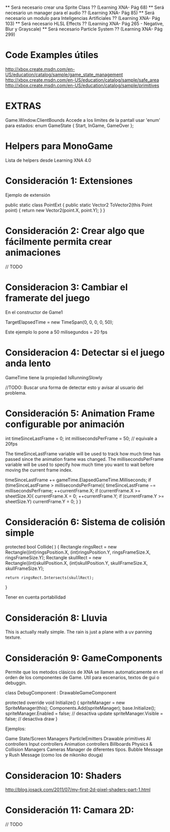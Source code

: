 ** Será necesario crear una Sprite Class ?? (Learning XNA- Pág 68)
** Será necesario un manager para el audio ?? (Learning XNA- Pág 85)
** Será necesario un modulo para Inteligencias Artificiales ?? (Learning XNA- Pág 103)
** Será necesario HLSL Effects ?? (Learning XNA- Pág 265 - Negative, Blur y Grayscale)
** Será necesario Particle System ?? (Learning XNA- Pág 299)

# Code Examples útiles

http://xbox.create.msdn.com/en-US/education/catalog/sample/game_state_management
http://xbox.create.msdn.com/en-US/education/catalog/sample/safe_area
http://xbox.create.msdn.com/en-US/education/catalog/sample/primitives


# EXTRAS

Game.Window.ClientBounds
	Accede a los limites de la pantall
usar 'enum' para estados:
	enum GameState { Start, InGame, GameOver };

# Helpers para MonoGame

Lista de helpers desde Learning XNA 4.0

# Consideración 1: Extensiones

Ejemplo de extensión

public static class PointExt
{
    public static Vector2 ToVector2(this Point point)
    {
        return new Vector2(point.X, point.Y);
    }
}


# Consideración 2: Crear algo que fácilmente permita crear animaciones

// TODO

# Consideracion 3: Cambiar el framerate del juego

En el constructor de Game1

TargetElapsedTime = new TimeSpan(0, 0, 0, 0, 50);

Este ejemplo lo pone a 50 milisegundos = 20 fps

# Consideracion 4: Detectar si el juego anda lento

GameTime tiene la propiedad IsRunningSlowly

//TODO: Buscar una forma de detectar esto y avisar al usuario del problema.

# Consideración 5: Animation Frame configurable por animación

int timeSinceLastFrame = 0;
int millisecondsPerFrame = 50; // equivale a 20fps

The timeSinceLastFrame variable will be used to track how much time has passed since
the animation frame was changed. The millisecondsPerFrame variable will be used to
specify how much time you want to wait before moving the current frame index.

timeSinceLastFrame += gameTime.ElapsedGameTime.Milliseconds;
if (timeSinceLastFrame > millisecondsPerFrame){
	timeSinceLastFrame −= millisecondsPerFrame;
	++currentFrame.X;
	if (currentFrame.X >= sheetSize.X){
		currentFrame.X = 0;
		++currentFrame.Y;
	if (currentFrame.Y >= sheetSize.Y)
		currentFrame.Y = 0;
	}
}

# Consideración 6: Sistema de colisión simple

protected bool Collide( )
{
	Rectangle ringsRect = new Rectangle((int)ringsPosition.X,
	(int)ringsPosition.Y, ringsFrameSize.X, ringsFrameSize.Y);
	Rectangle skullRect = new Rectangle((int)skullPosition.X,
	(int)skullPosition.Y, skullFrameSize.X, skullFrameSize.Y);

	return ringsRect.Intersects(skullRect);
}

Tener en cuenta portabilidad


# Consideración 8: Lluvia

This is actually really simple. The rain is just a plane with a uv panning texture. 

# Consideración 9: GameComponents

Permite que los metodos clásicos de XNA se llamen automaticamente en el orden de los componentes de Game.
Util para escenarios, textos de gui o debuggin.

class DebugComponent : DrawableGameComponent

protected override void Initialize()
{
	spriteManager = new SpriteManager(this);
	Components.Add(spriteManager);
	base.Initialize();
	spriteManager.Enabled = false; // desactiva update
	spriteManager.Visible = false; // desactiva draw
}

Ejemplos:

Game State/Screen Managers
ParticleEmitters
Drawable primitives
AI controllers
Input controllers
Animation controllers
Billboards
Physics & Collision Managers
Cameras
Manager de diferentes tipos.
Bubble Message y Rush Message (como los de nikoniko douga)


# Consideracion 10: Shaders

http://blog.josack.com/2011/07/my-first-2d-pixel-shaders-part-1.html

# Consideración 11: Camara 2D:

// TODO
